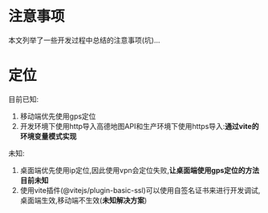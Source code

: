 # 注意事项

本文列举了一些开发过程中总结的注意事项(坑)...

# 定位

目前已知:

1. 移动端优先使用gps定位
2. 开发环境下使用http导入高德地图API和生产环境下使用https导入:**通过vite的环境变量模式实现**

未知:

1. 桌面端优先使用ip定位,因此使用vpn会定位失败,**让桌面端使用gps定位的方法目前未知**
2. 使用vite插件(@vitejs/plugin-basic-ssl)可以使用自签名证书来进行开发调试,桌面端生效,移动端不生效(**未知解决方案**)
